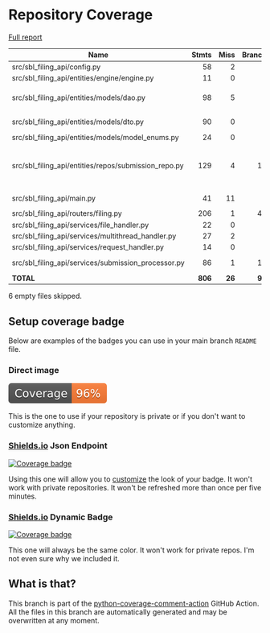 # Repository Coverage

[Full report](https://htmlpreview.github.io/?https://github.com/cfpb/sbl-filing-api/blob/python-coverage-comment-action-data/htmlcov/index.html)

| Name                                                    |    Stmts |     Miss |   Branch |   BrPart |   Cover |   Missing |
|-------------------------------------------------------- | -------: | -------: | -------: | -------: | ------: | --------: |
| src/sbl\_filing\_api/config.py                          |       58 |        2 |        2 |        1 |     95% |     15-16 |
| src/sbl\_filing\_api/entities/engine/engine.py          |       11 |        0 |        0 |        0 |    100% |           |
| src/sbl\_filing\_api/entities/models/dao.py             |       98 |        5 |        0 |        0 |     95% |44, 63, 78, 99, 127 |
| src/sbl\_filing\_api/entities/models/dto.py             |       90 |        0 |        8 |        2 |     98% |68->72, 72->76 |
| src/sbl\_filing\_api/entities/models/model\_enums.py    |       24 |        0 |        0 |        0 |    100% |           |
| src/sbl\_filing\_api/entities/repos/submission\_repo.py |      129 |        4 |       18 |        3 |     95% |67->69, 75->77, 82->84, 128-131 |
| src/sbl\_filing\_api/main.py                            |       41 |       11 |        0 |        0 |     73% |35-40, 44-48 |
| src/sbl\_filing\_api/routers/filing.py                  |      206 |        1 |       42 |        1 |     99% |       440 |
| src/sbl\_filing\_api/services/file\_handler.py          |       22 |        0 |        4 |        0 |    100% |           |
| src/sbl\_filing\_api/services/multithread\_handler.py   |       27 |        2 |        0 |        0 |     93% |     18-19 |
| src/sbl\_filing\_api/services/request\_handler.py       |       14 |        0 |        2 |        0 |    100% |           |
| src/sbl\_filing\_api/services/submission\_processor.py  |       86 |        1 |       18 |        2 |     97% |64, 94->97 |
|                                               **TOTAL** |  **806** |   **26** |   **94** |    **9** | **96%** |           |

6 empty files skipped.


## Setup coverage badge

Below are examples of the badges you can use in your main branch `README` file.

### Direct image

[![Coverage badge](https://raw.githubusercontent.com/cfpb/sbl-filing-api/python-coverage-comment-action-data/badge.svg)](https://htmlpreview.github.io/?https://github.com/cfpb/sbl-filing-api/blob/python-coverage-comment-action-data/htmlcov/index.html)

This is the one to use if your repository is private or if you don't want to customize anything.

### [Shields.io](https://shields.io) Json Endpoint

[![Coverage badge](https://img.shields.io/endpoint?url=https://raw.githubusercontent.com/cfpb/sbl-filing-api/python-coverage-comment-action-data/endpoint.json)](https://htmlpreview.github.io/?https://github.com/cfpb/sbl-filing-api/blob/python-coverage-comment-action-data/htmlcov/index.html)

Using this one will allow you to [customize](https://shields.io/endpoint) the look of your badge.
It won't work with private repositories. It won't be refreshed more than once per five minutes.

### [Shields.io](https://shields.io) Dynamic Badge

[![Coverage badge](https://img.shields.io/badge/dynamic/json?color=brightgreen&label=coverage&query=%24.message&url=https%3A%2F%2Fraw.githubusercontent.com%2Fcfpb%2Fsbl-filing-api%2Fpython-coverage-comment-action-data%2Fendpoint.json)](https://htmlpreview.github.io/?https://github.com/cfpb/sbl-filing-api/blob/python-coverage-comment-action-data/htmlcov/index.html)

This one will always be the same color. It won't work for private repos. I'm not even sure why we included it.

## What is that?

This branch is part of the
[python-coverage-comment-action](https://github.com/marketplace/actions/python-coverage-comment)
GitHub Action. All the files in this branch are automatically generated and may be
overwritten at any moment.